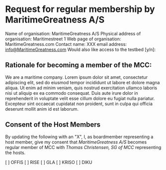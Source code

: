 # Request for regular membership by MaritimeGreatness A/S

Name of organisation: MaritimeGreatness A/S
Physical address of organisation: Maritimestreet 1
Web page of organisation: MaritimeGreatness.com
Contact name: XXX
email address: info@MaritimeGreatness.com
Would also like access to the testbed [y/n]:
## Rationale for becoming a member of the MCC:
We are a maritime company. Lorem ipsum dolor sit amet, consectetur adipiscing elit, sed do eiusmod tempor 
incididunt ut labore et dolore magna aliqua. Ut enim ad minim veniam, quis nostrud exercitation ullamco 
laboris nisi ut aliquip ex ea commodo consequat. Duis aute irure dolor in reprehenderit in voluptate velit
esse cillum dolore eu fugiat nulla pariatur. Excepteur sint occaecat cupidatat non proident, sunt in culpa 
qui officia deserunt mollit anim id est laborum.

## Consent of the Host Members
By updating the following with an "X", I, as boardmember representing a host member, give my consent that 
*MaritimeGreatness A/S* becomes regular member of MCC with *Thomas Christensen, SG of MCC* representing the
hosts.

[ ] OFFIS
[ ] RISE
[ ] GLA
[ ] KRISO
[ ] DIKU
